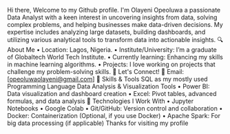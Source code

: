   Hi there, Welcome to my Github profile.
I'm Olayeni Opeoluwa a passionate Data Analyst with a keen interest in uncovering insights from data, solving complex problems, and helping businesses make data-driven decisions. My expertise includes analyzing large datasets, building dashboards, and utilizing various analytical tools to transform data into actionable insights.
🔍 About Me
•	 Location: Lagos, Nigeria. 
•	 Institute/University: I’m a graduate of Globaltech World Tech Institute.
•	 Currently learning: Enhancing my skills in machine learning algorithms.
•  Projects: I love working on projects that challenge my problem-solving skills.
💬 Let's Connect! 
     📧 Email: [opeoluwaolayeni@gmail.com]
🚀 Skills & Tools
  SQL as my mostly used Programming Language
Data Analysis & Visualization Tools
•	Power BI: Data visualization and dashboard creation
•	Excel: Pivot tables, advanced formulas, and data analysis
🔧 Technologies I Work With
•	Jupyter Notebooks
•	Google Colab
•	Git/GitHub: Version control and collaboration
•	Docker: Containerization (Optional, if you use Docker)
•	Apache Spark: For big data processing (if applicable)
Thanks for visiting my profile

